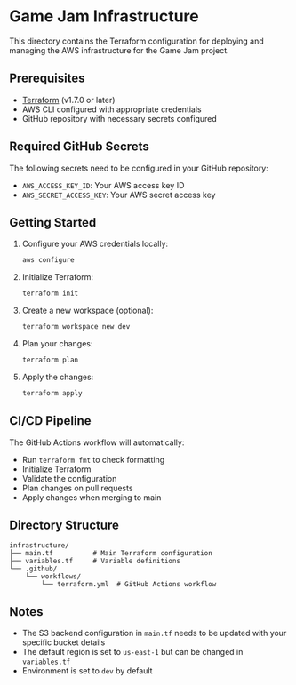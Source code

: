 # Game Jam Infrastructure

This directory contains the Terraform configuration for deploying and managing the AWS infrastructure for the Game Jam project.

## Prerequisites

- [Terraform](https://www.terraform.io/downloads.html) (v1.7.0 or later)
- AWS CLI configured with appropriate credentials
- GitHub repository with necessary secrets configured

## Required GitHub Secrets

The following secrets need to be configured in your GitHub repository:

- `AWS_ACCESS_KEY_ID`: Your AWS access key ID
- `AWS_SECRET_ACCESS_KEY`: Your AWS secret access key

## Getting Started

1. Configure your AWS credentials locally:

   ```bash
   aws configure
   ```

2. Initialize Terraform:

   ```bash
   terraform init
   ```

3. Create a new workspace (optional):

   ```bash
   terraform workspace new dev
   ```

4. Plan your changes:

   ```bash
   terraform plan
   ```

5. Apply the changes:
   ```bash
   terraform apply
   ```

## CI/CD Pipeline

The GitHub Actions workflow will automatically:

- Run `terraform fmt` to check formatting
- Initialize Terraform
- Validate the configuration
- Plan changes on pull requests
- Apply changes when merging to main

## Directory Structure

```
infrastructure/
├── main.tf          # Main Terraform configuration
├── variables.tf     # Variable definitions
└── .github/
    └── workflows/
        └── terraform.yml  # GitHub Actions workflow
```

## Notes

- The S3 backend configuration in `main.tf` needs to be updated with your specific bucket details
- The default region is set to `us-east-1` but can be changed in `variables.tf`
- Environment is set to `dev` by default
